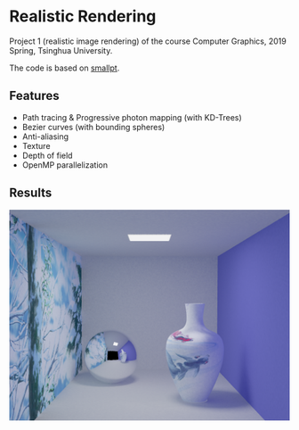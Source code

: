 # Realistic Rendering
Project 1 (realistic image rendering) of the course Computer Graphics, 2019 Spring, Tsinghua University.

The code is based on [smallpt](http://www.kevinbeason.com/smallpt/ "smallpt").

## Features

- Path tracing & Progressive photon mapping (with KD-Trees)
- Bezier curves (with bounding spheres)
- Anti-aliasing
- Texture
- Depth of field
- OpenMP parallelization

## Results

![avatar](https://github.com/RecursionSheep/RealisticRendering/blob/master/results/image.png)

